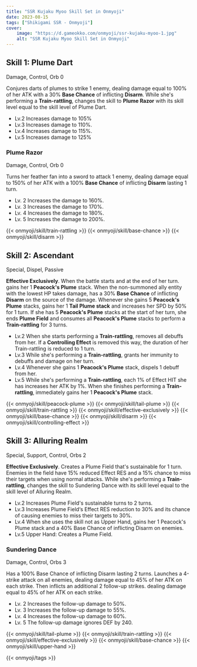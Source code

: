 ```yaml
---
title: "SSR Kujaku Myoo Skill Set in Onmyoji"
date: 2023-08-15 
tags: ["Shikigami SSR - Onmyoji"]
cover:
    image: "https://d.gameokko.com/onmyoji/ssr-kujaku-myoo-1.jpg" 
    alt: "SSR Kujaku Myoo Skill Set in Onmyoji"  
---
```


## Skill 1: Plume Dart
Damage, Control, Orb 0

Conjures darts of plumes to strike 1 enemy, dealing damage equal to 100% of her ATK with a 30% **Base Chance** of inflicting **Disarm**. While she's performing a **Train-rattling**, changes the skill to **Plume Razor** with its skill level equal to the skill level of Plume Dart.

- Lv.2 Increases damage to 105%
- Lv.3 Increases damage to 110%.
- Lv.4 Increases damage to 115%.
- Lv.5 Increases damage to 125%

### Plume Razor
Damage, Control, Orb 0

Turns her feather fan into a sword to attack 1 enemy, dealing damage equal to 150% of her ATK with a 100% **Base Chance** of inflicting **Disarm** lasting 1 turn.

- Lv. 2 Increases the damage to 160%.
- Lv. 3 Increases the damage to 170%.
- Lv. 4 Increases the damage to 180%.
- Lv. 5 Increases the damage to 200%.

{{< onmyoji/skill/train-rattling >}}
{{< onmyoji/skill/base-chance >}}
{{< onmyoji/skill/disarm >}}

## Skill 2: Ascendant
Special, Dispel, Passive

**Effective Exclusively**. When the battle starts and at the end of her turn. gains her 1 **Peacock's Plume** stack. When the non-summoned ally entity with the lowest HP takes damage, has a 30% **Base Chance** of inflicting **Disarm** on the source of the damage. Whenever she gains 5 **Peacock's Plume** stacks, gains her 1 **Tail Plume stack** and increases her SPD by 50% for 1 turn. If she has 5 **Peacock's Plume** stacks at the start of her turn, she ends **Plume Field** and consumes all **Peacock's Plume** stacks to perform a **Train-rattling** for 3 turns.

- Lv.2 When she starts performing a **Train-rattling**, removes all debuffs from her. If a **Controlling Effect** is removed this way, the duration of her Train-rattling is reduced to 1 turn.
- Lv.3 While she's performing a **Train-rattling**, grants her immunity to debuffs and damage on her turn.
- Lv.4 Whenever she gains 1 **Peacock's Plume** stack, dispels 1 debuff from her.
- Lv.5 While she's performing a **Train-rattling**, each 1% of Effect HIT she has increases her ATK by 1%. When she finishes performing a **Train-rattling**, immediately gains her 1 **Peacock's Plume** stack.

{{< onmyoji/skill/peacock-plume >}}
{{< onmyoji/skill/tail-plume >}} 
{{< onmyoji/skill/train-rattling >}}
{{< onmyoji/skill/effective-exclusively >}}
{{< onmyoji/skill/base-chance >}}
{{< onmyoji/skill/disarm >}}
{{< onmyoji/skill/controlling-effect >}}

## Skill 3: Alluring Realm
Special, Support, Control, Orbs 2

**Effective Exclusively**. Creates a Plume Field that's sustainable for 1 turn. Enemies in the field have 15% reduced Effect RES and a 15% chance to miss their targets when using normal attacks. While she's performing a **Train-rattling**, changes the skill to Sundering Dance with its skill level equal to the skill level of Alluring Realm.

- Lv.2 Increases Plume Field's sustainable turns to 2 turns.
- Lv.3 Increases Plume Field‘s Effect RES reduction to 30% and its chance of causing enemies to miss their targets to 30%.
- Lv.4 When she uses the skill not as Upper Hand, gains her 1 Peacock's Plume stack and a 40% Base Chance of inflicting Disarm on enemies.
- Lv.5 Upper Hand: Creates a Plume Field.
 
### Sundering Dance
Damage, Control, Orbs 3

Has a 100% Base Chance of inflicting Disarm lasting 2 turns. Launches a 4-strike attack on all enemies, dealing damage equal to 45% of her ATK on each strike. Then inflicts an additional 2 follow-up strikes. dealing damage equal to 45% of her ATK on each strike.

- Lv. 2 Increases the follow-up damage to 50%.
- Lv. 3 Increases the follow-up damage to 55%.
- Lv. 4 Increases the follow-up damage to 60%.
- Lv. 5 The follow-up damage ignores DEF by 240.

{{< onmyoji/skill/tail-plume >}} 
{{< onmyoji/skill/train-rattling >}}
{{< onmyoji/skill/effective-exclusively >}}
{{< onmyoji/skill/base-chance >}}
{{< onmyoji/skill/upper-hand >}} 

{{< onmyoji/tags >}}